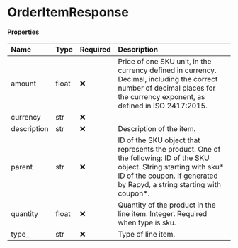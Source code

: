 # OrderItemResponse

**Properties**

| Name        | Type  | Required | Description                                                                                                                                                                                      |
| :---------- | :---- | :------- | :----------------------------------------------------------------------------------------------------------------------------------------------------------------------------------------------- |
| amount      | float | ❌       | Price of one SKU unit, in the currency defined in currency. Decimal, including the correct number of decimal places for the currency exponent, as defined in ISO 2417:2015.                      |
| currency    | str   | ❌       |                                                                                                                                                                                                  |
| description | str   | ❌       | Description of the item.                                                                                                                                                                         |
| parent      | str   | ❌       | ID of the SKU object that represents the product. One of the following: ID of the SKU object. String starting with sku* ID of the coupon. If generated by Rapyd, a string starting with coupon*. |
| quantity    | float | ❌       | Quantity of the product in the line item. Integer. Required when type is sku.                                                                                                                    |
| type\_      | str   | ❌       | Type of line item.                                                                                                                                                                               |
